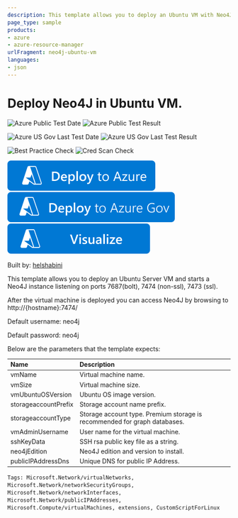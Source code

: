 ```yaml
---
description: This template allows you to deploy an Ubuntu VM with Neo4J binaries and runs Neo4J on its designated ports.
page_type: sample
products:
- azure
- azure-resource-manager
urlFragment: neo4j-ubuntu-vm
languages:
- json
---
```

# Deploy Neo4J in Ubuntu VM.

![Azure Public Test Date](https://azurequickstartsservice.blob.core.windows.net/badges/application-workloads/neo4j/neo4j-ubuntu-vm/PublicLastTestDate.svg)
![Azure Public Test Result](https://azurequickstartsservice.blob.core.windows.net/badges/application-workloads/neo4j/neo4j-ubuntu-vm/PublicDeployment.svg)

![Azure US Gov Last Test Date](https://azurequickstartsservice.blob.core.windows.net/badges/application-workloads/neo4j/neo4j-ubuntu-vm/FairfaxLastTestDate.svg)
![Azure US Gov Last Test Result](https://azurequickstartsservice.blob.core.windows.net/badges/application-workloads/neo4j/neo4j-ubuntu-vm/FairfaxDeployment.svg)

![Best Practice Check](https://azurequickstartsservice.blob.core.windows.net/badges/application-workloads/neo4j/neo4j-ubuntu-vm/BestPracticeResult.svg)
![Cred Scan Check](https://azurequickstartsservice.blob.core.windows.net/badges/application-workloads/neo4j/neo4j-ubuntu-vm/CredScanResult.svg)

[![Deploy To Azure](https://raw.githubusercontent.com/Azure/azure-quickstart-templates/master/1-CONTRIBUTION-GUIDE/images/deploytoazure.svg?sanitize=true)](https://portal.azure.com/#create/Microsoft.Template/uri/https%3A%2F%2Fraw.githubusercontent.com%2FAzure%2Fazure-quickstart-templates%2Fmaster%2Fapplication-workloads%2Fneo4j%2Fneo4j-ubuntu-vm%2Fazuredeploy.json)
[![Deploy To Azure US Gov](https://raw.githubusercontent.com/Azure/azure-quickstart-templates/master/1-CONTRIBUTION-GUIDE/images/deploytoazuregov.svg?sanitize=true)](https://portal.azure.us/#create/Microsoft.Template/uri/https%3A%2F%2Fraw.githubusercontent.com%2FAzure%2Fazure-quickstart-templates%2Fmaster%2Fapplication-workloads%2Fneo4j%2Fneo4j-ubuntu-vm%2Fazuredeploy.json)
[![Visualize](https://raw.githubusercontent.com/Azure/azure-quickstart-templates/master/1-CONTRIBUTION-GUIDE/images/visualizebutton.svg?sanitize=true)](http://armviz.io/#/?load=https%3A%2F%2Fraw.githubusercontent.com%2FAzure%2Fazure-quickstart-templates%2Fmaster%2Fapplication-workloads%2Fneo4j%2Fneo4j-ubuntu-vm%2Fazuredeploy.json)

Built by: [helshabini](https://github.com/helshabini)

This template allows you to deploy an Ubuntu Server VM
and starts a Neo4J instance listening on ports 7687(bolt), 7474 (non-ssl), 7473 (ssl).

After the virtual machine is deployed you can access Neo4J by browsing to http://{hostname}:7474/

Default username: neo4j

Default password: neo4j

Below are the parameters that the template expects:

| Name   | Description    |
|:--- |:---|
| vmName | Virtual machine name. |
| vmSize | Virtual machine size. |
| vmUbuntuOSVersion | Ubuntu OS image version. |
| storageaccountPrefix | Storage account name prefix. |
| storageaccountType | Storage account type. Premium storage is recommended for graph databases. |
| vmAdminUsername  | User name for the virtual machine. |
| sshKeyData  | SSH rsa public key file as a string. |
| neo4jEdition | Neo4J edition and version to install. |
| publicIPAddressDns  | Unique DNS for public IP Address. |

`Tags: Microsoft.Network/virtualNetworks, Microsoft.Network/networkSecurityGroups, Microsoft.Network/networkInterfaces, Microsoft.Network/publicIPAddresses, Microsoft.Compute/virtualMachines, extensions, CustomScriptForLinux`
